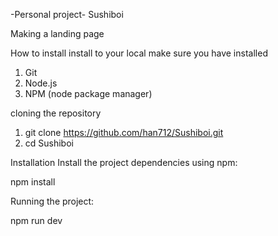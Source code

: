 -Personal project-
    Sushiboi

Making a landing page


How to install install to your local 
make sure you have installed 
  1. Git
  2. Node.js
  3. NPM (node package manager)

cloning the repository 
  1. git clone https://github.com/han712/Sushiboi.git
  2. cd Sushiboi

Installation 
Install the project dependencies using npm:

  npm install

Running the project:

  npm run dev
